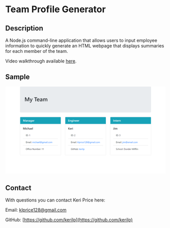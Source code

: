 # Team Profile Generator

## Description

A Node.js command-line application that allows users to input employee information to quickly generate an HTML webpage that displays summaries for each member of the team.

Video walkthrough available [here](https://drive.google.com/file/d/1QgZL-SmoLZK6QkY7LRa-QIChU_2KwpaH/view).

## Sample

![Sample Screenshot](./assets/images/screenshot.png)

## Contact

With questions you can contact Keri Price here:

Email: [klprice128@gmail.com](mailto:klprice128@gmail.com)

GitHub: [https://github.com/kerilp](https://github.com/kerilp)